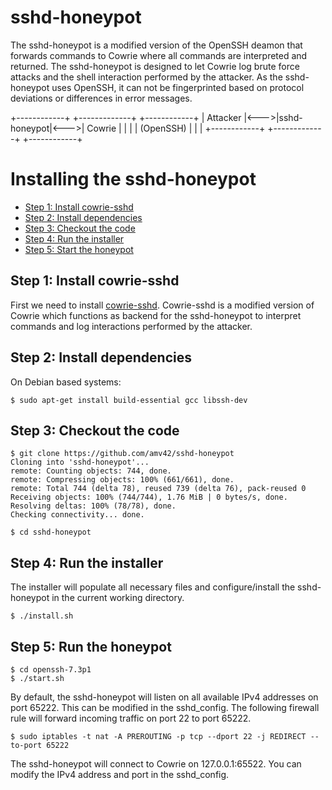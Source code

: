 # sshd-honeypot

The sshd-honeypot is a modified version of the OpenSSH deamon that forwards commands to Cowrie where all commands are interpreted and returned. The sshd-honeypot is designed to let Cowrie log brute force attacks and the shell interaction performed by the attacker. As the sshd-honeypot uses OpenSSH, it can not be fingerprinted based on protocol deviations or differences in error messages.

+------------+     +-------------+     +------------+
|  Attacker  |<--->|sshd-honeypot|<--->|   Cowrie   |
|            |     |  (OpenSSH)  |     |            |
+------------+     +-------------+     +------------+



# Installing the sshd-honeypot

* [Step 1: Install cowrie-sshd](#step-1-cowrie-sshd)
* [Step 2: Install dependencies](#step-2-install-dependencies)
* [Step 3: Checkout the code](#step-3-checkout-the-code)
* [Step 4: Run the installer](#step-4-run-the-installer)
* [Step 5: Start the honeypot](#step-5-start-the-honeypot)


## Step 1: Install cowrie-sshd

First we need to install [cowrie-sshd](https://github.com/amv42/cowrie-sshd/blob/master/INSTALL.md). Cowrie-sshd is a modified version of Cowrie which functions as backend for the sshd-honeypot to interpret commands and log interactions performed by the attacker.


## Step 2: Install dependencies

On Debian based systems:
```
$ sudo apt-get install build-essential gcc libssh-dev
```


## Step 3: Checkout the code

```
$ git clone https://github.com/amv42/sshd-honeypot
Cloning into 'sshd-honeypot'...
remote: Counting objects: 744, done.
remote: Compressing objects: 100% (661/661), done.
remote: Total 744 (delta 78), reused 739 (delta 76), pack-reused 0
Receiving objects: 100% (744/744), 1.76 MiB | 0 bytes/s, done.
Resolving deltas: 100% (78/78), done.
Checking connectivity... done.

$ cd sshd-honeypot
```

## Step 4: Run the installer

The installer will populate all necessary files and configure/install the sshd-honeypot in the current working directory.
```
$ ./install.sh
```

## Step 5: Run the honeypot

```
$ cd openssh-7.3p1
$ ./start.sh
```

By default, the sshd-honeypot will listen on all available IPv4 addresses on port 65222. This can be modified in the sshd_config.
The following firewall rule will forward incoming traffic on port 22 to port 65222.

```
$ sudo iptables -t nat -A PREROUTING -p tcp --dport 22 -j REDIRECT --to-port 65222
```

The sshd-honeypot will connect to Cowrie on 127.0.0.1:65522. You can modify the IPv4 address and port in the sshd_config.
